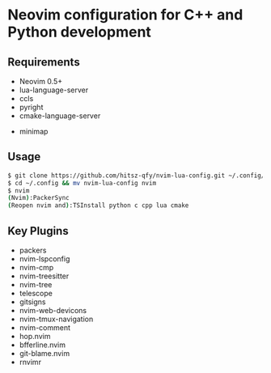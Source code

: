 # Neovim configuration for C++ and Python development

## Requirements

- Neovim 0.5+
- lua-language-server
- ccls
- pyright
- cmake-language-server
<!-- - ranger -->
- minimap

## Usage

```bash
$ git clone https://github.com/hitsz-qfy/nvim-lua-config.git ~/.config/
$ cd ~/.config && mv nvim-lua-config nvim
$ nvim
(Nvim):PackerSync
(Reopen nvim and):TSInstall python c cpp lua cmake
```

## Key Plugins

- packers
- nvim-lspconfig
- nvim-cmp
- nvim-treesitter
- nvim-tree
- telescope
- gitsigns
- nvim-web-devicons
- nvim-tmux-navigation
- nvim-comment
- hop.nvim
- bfferline.nvim
- git-blame.nvim
- rnvimr
